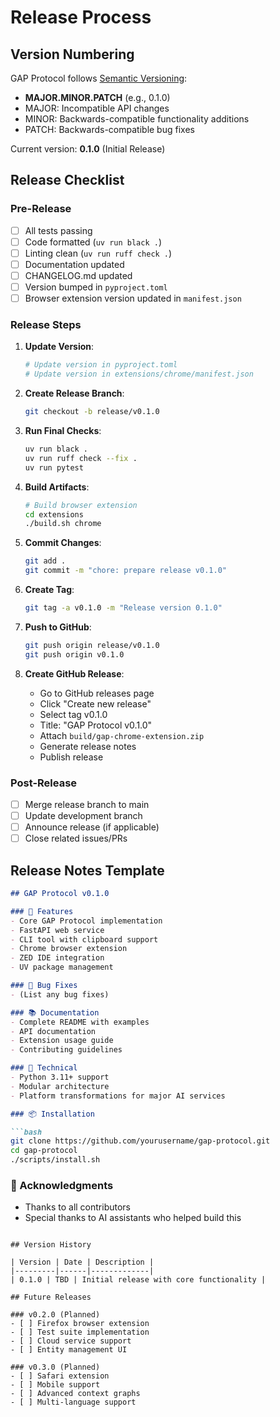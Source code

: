 # Release Process

## Version Numbering

GAP Protocol follows [Semantic Versioning](https://semver.org/):
- **MAJOR.MINOR.PATCH** (e.g., 0.1.0)
- MAJOR: Incompatible API changes
- MINOR: Backwards-compatible functionality additions
- PATCH: Backwards-compatible bug fixes

Current version: **0.1.0** (Initial Release)

## Release Checklist

### Pre-Release

- [ ] All tests passing
- [ ] Code formatted (`uv run black .`)
- [ ] Linting clean (`uv run ruff check .`)
- [ ] Documentation updated
- [ ] CHANGELOG.md updated
- [ ] Version bumped in `pyproject.toml`
- [ ] Browser extension version updated in `manifest.json`

### Release Steps

1. **Update Version**:
   ```bash
   # Update version in pyproject.toml
   # Update version in extensions/chrome/manifest.json
   ```

2. **Create Release Branch**:
   ```bash
   git checkout -b release/v0.1.0
   ```

3. **Run Final Checks**:
   ```bash
   uv run black .
   uv run ruff check --fix .
   uv run pytest
   ```

4. **Build Artifacts**:
   ```bash
   # Build browser extension
   cd extensions
   ./build.sh chrome
   ```

5. **Commit Changes**:
   ```bash
   git add .
   git commit -m "chore: prepare release v0.1.0"
   ```

6. **Create Tag**:
   ```bash
   git tag -a v0.1.0 -m "Release version 0.1.0"
   ```

7. **Push to GitHub**:
   ```bash
   git push origin release/v0.1.0
   git push origin v0.1.0
   ```

8. **Create GitHub Release**:
   - Go to GitHub releases page
   - Click "Create new release"
   - Select tag v0.1.0
   - Title: "GAP Protocol v0.1.0"
   - Attach `build/gap-chrome-extension.zip`
   - Generate release notes
   - Publish release

### Post-Release

- [ ] Merge release branch to main
- [ ] Update development branch
- [ ] Announce release (if applicable)
- [ ] Close related issues/PRs

## Release Notes Template

```markdown
## GAP Protocol v0.1.0

### 🎉 Features
- Core GAP Protocol implementation
- FastAPI web service
- CLI tool with clipboard support
- Chrome browser extension
- ZED IDE integration
- UV package management

### 🐛 Bug Fixes
- (List any bug fixes)

### 📚 Documentation
- Complete README with examples
- API documentation
- Extension usage guide
- Contributing guidelines

### 🔧 Technical
- Python 3.11+ support
- Modular architecture
- Platform transformations for major AI services

### 📦 Installation

```bash
git clone https://github.com/yourusername/gap-protocol.git
cd gap-protocol
./scripts/install.sh
```

### 🙏 Acknowledgments
- Thanks to all contributors
- Special thanks to AI assistants who helped build this
```

## Version History

| Version | Date | Description |
|---------|------|-------------|
| 0.1.0 | TBD | Initial release with core functionality |

## Future Releases

### v0.2.0 (Planned)
- [ ] Firefox browser extension
- [ ] Test suite implementation
- [ ] Cloud service support
- [ ] Entity management UI

### v0.3.0 (Planned)
- [ ] Safari extension
- [ ] Mobile support
- [ ] Advanced context graphs
- [ ] Multi-language support